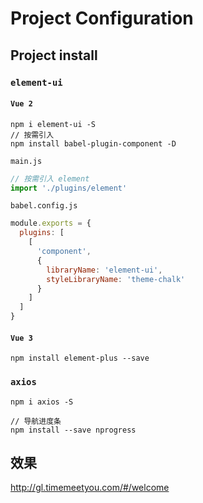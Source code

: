 # Project Configuration

## Project install

### `element-ui`

#### `Vue 2`

```
npm i element-ui -S
// 按需引入
npm install babel-plugin-component -D
```

`main.js`

```javascript
// 按需引入 element
import './plugins/element'
```

`babel.config.js`

```javascript
module.exports = {
  plugins: [
    [
      'component',
      {
        libraryName: 'element-ui',
        styleLibraryName: 'theme-chalk'
      }
    ]
  ]
}
```

#### `Vue 3`

```
npm install element-plus --save
```

### `axios`

```
npm i axios -S

// 导航进度条
npm install --save nprogress
```

## 效果

http://gl.timemeetyou.com/#/welcome
